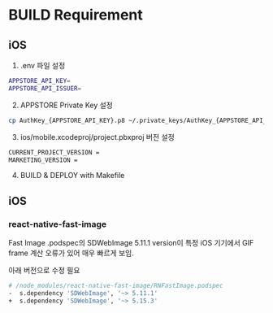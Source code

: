 # BUILD Requirement

## iOS

1. .env 파일 설정
```bash
APPSTORE_API_KEY=
APPSTORE_API_ISSUER=
```

2. APPSTORE Private Key 설정
```bash
cp AuthKey_{APPSTORE_API_KEY}.p8 ~/.private_keys/AuthKey_{APPSTORE_API_KEY}.p8
```

3. ios/mobile.xcodeproj/project.pbxproj 버전 설정
```bash
CURRENT_PROJECT_VERSION =
MARKETING_VERSION = 
```

4. BUILD & DEPLOY with Makefile


## iOS 


### react-native-fast-image

Fast Image .podspec의 SDWebImage 5.11.1 version이 특정 iOS 기기에서 
GIF frame 계산 오류가 있어 매우 빠르게 보임.

아래 버전으로 수정 필요

```bash
# /node_modules/react-native-fast-image/RNFastImage.podspec
-  s.dependency 'SDWebImage', '~> 5.11.1'
+  s.dependency 'SDWebImage', '~> 5.15.3'
```